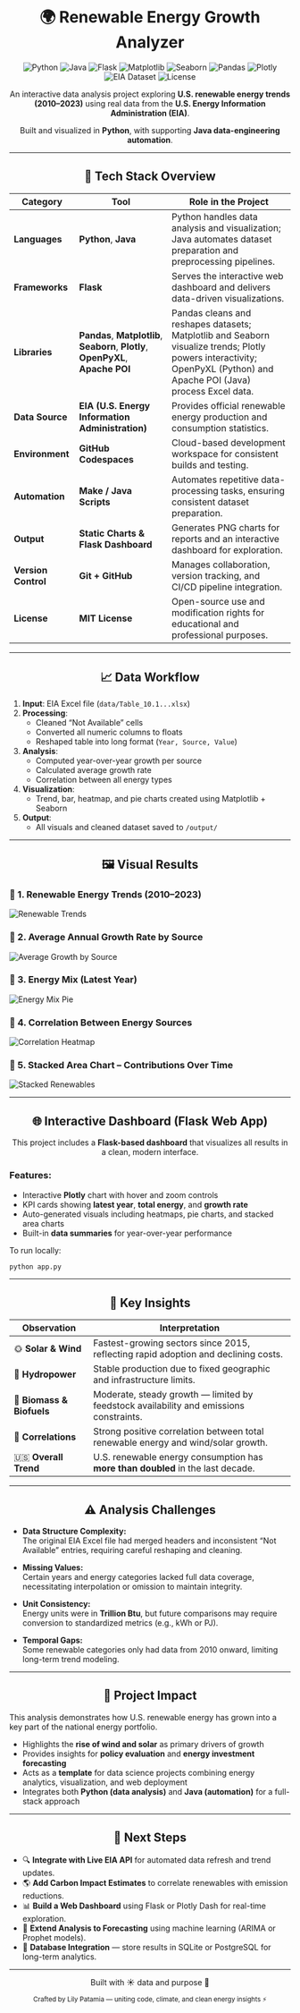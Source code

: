 <div align="center">

# 🌍 Renewable Energy Growth Analyzer
![Python](https://img.shields.io/badge/Python-3776AB?style=for-the-badge&logo=python&logoColor=white)
![Java](https://img.shields.io/badge/Java-007396?style=for-the-badge&logo=openjdk&logoColor=white)
![Flask](https://img.shields.io/badge/Flask-000000?style=for-the-badge&logo=flask&logoColor=white)
![Matplotlib](https://img.shields.io/badge/Matplotlib-11557C?style=for-the-badge&logo=plotly&logoColor=white)
![Seaborn](https://img.shields.io/badge/Seaborn-4A90E2?style=for-the-badge&logo=python&logoColor=white)
![Pandas](https://img.shields.io/badge/Pandas-150458?style=for-the-badge&logo=pandas&logoColor=white)
![Plotly](https://img.shields.io/badge/Plotly-3F4F75?style=for-the-badge&logo=plotly&logoColor=white)
![EIA Dataset](https://img.shields.io/badge/Data-EIA.gov-009688?style=for-the-badge&logo=databricks&logoColor=white)
![License](https://img.shields.io/badge/License-MIT-lightgrey?style=for-the-badge)

An interactive data analysis project exploring **U.S. renewable energy trends (2010–2023)** using real data from the **U.S. Energy Information Administration (EIA)**. 

Built and visualized in **Python**, with supporting **Java data-engineering automation**.

</div>

---

<div align="center">

## 🧠 Tech Stack Overview  

</div>

| Category | Tool | Role in the Project |
|-----------|------|---------------------|
| **Languages** | **Python**, **Java** | Python handles data analysis and visualization; Java automates dataset preparation and preprocessing pipelines. |
| **Frameworks** | **Flask** | Serves the interactive web dashboard and delivers data-driven visualizations. |
| **Libraries** | **Pandas**, **Matplotlib**, **Seaborn**, **Plotly**, **OpenPyXL**, **Apache POI** | Pandas cleans and reshapes datasets; Matplotlib and Seaborn visualize trends; Plotly powers interactivity; OpenPyXL (Python) and Apache POI (Java) process Excel data. |
| **Data Source** | **EIA (U.S. Energy Information Administration)** | Provides official renewable energy production and consumption statistics. |
| **Environment** | **GitHub Codespaces** | Cloud-based development workspace for consistent builds and testing. |
| **Automation** | **Make / Java Scripts** | Automates repetitive data-processing tasks, ensuring consistent dataset preparation. |
| **Output** | **Static Charts & Flask Dashboard** | Generates PNG charts for reports and an interactive dashboard for exploration. |
| **Version Control** | **Git + GitHub** | Manages collaboration, version tracking, and CI/CD pipeline integration. |
| **License** | **MIT License** | Open-source use and modification rights for educational and professional purposes. |

---

<div align="center">

## 📈 Data Workflow

</div>

1. **Input**: EIA Excel file (`data/Table_10.1...xlsx`)  
2. **Processing**:
   - Cleaned “Not Available” cells
   - Converted all numeric columns to floats
   - Reshaped table into long format (`Year, Source, Value`)
3. **Analysis**:
   - Computed year-over-year growth per source
   - Calculated average growth rate
   - Correlation between all energy types
4. **Visualization**:
   - Trend, bar, heatmap, and pie charts created using Matplotlib + Seaborn
5. **Output**:
   - All visuals and cleaned dataset saved to `/output/`

---

<div align="center">

## 🖼️ Visual Results

</div>

### 🔹 1. Renewable Energy Trends (2010–2023)
![Renewable Trends](output/renewable_trends.png)

### 🔹 2. Average Annual Growth Rate by Source
![Average Growth by Source](output/avg_growth_by_source.png)

### 🔹 3. Energy Mix (Latest Year)
![Energy Mix Pie](output/energy_mix_pie.png)

### 🔹 4. Correlation Between Energy Sources
![Correlation Heatmap](output/correlation_heatmap.png)

### 🔹 5. Stacked Area Chart – Contributions Over Time
![Stacked Renewables](output/stacked_renewables.png)

---

<div align="center">

## 🌐 Interactive Dashboard (Flask Web App)

This project includes a **Flask-based dashboard** that visualizes all results in a clean, modern interface.

</div>

### Features:

- Interactive **Plotly** chart with hover and zoom controls  
- KPI cards showing **latest year**, **total energy**, and **growth rate**  
- Auto-generated visuals including heatmaps, pie charts, and stacked area charts  
- Built-in **data summaries** for year-over-year performance

To run locally:
```bash
python app.py
```
---

<div align="center">

## 🧩 Key Insights

</div>

| Observation | Interpretation |
|--------------|----------------|
| 🌞 **Solar & Wind** | Fastest-growing sectors since 2015, reflecting rapid adoption and declining costs. |
| 🌊 **Hydropower** | Stable production due to fixed geographic and infrastructure limits. |
| 🌱 **Biomass & Biofuels** | Moderate, steady growth — limited by feedstock availability and emissions constraints. |
| 🧮 **Correlations** | Strong positive correlation between total renewable energy and wind/solar growth. |
| 🇺🇸 **Overall Trend** | U.S. renewable energy consumption has **more than doubled** in the last decade. |

---

<div align="center">

## ⚠️ Analysis Challenges

</div>

- **Data Structure Complexity:**  
  The original EIA Excel file had merged headers and inconsistent “Not Available” entries, requiring careful reshaping and cleaning.

- **Missing Values:**  
  Certain years and energy categories lacked full data coverage, necessitating interpolation or omission to maintain integrity.

- **Unit Consistency:**  
  Energy units were in **Trillion Btu**, but future comparisons may require conversion to standardized metrics (e.g., kWh or PJ).

- **Temporal Gaps:**  
  Some renewable categories only had data from 2010 onward, limiting long-term trend modeling.

---

<div align="center">

## 🌱 Project Impact

</div>

This analysis demonstrates how U.S. renewable energy has grown into a key part of the national energy portfolio.

- Highlights the **rise of wind and solar** as primary drivers of growth  
- Provides insights for **policy evaluation** and **energy investment forecasting**  
- Acts as a **template** for data science projects combining energy analytics, visualization, and web deployment  
- Integrates both **Python (data analysis)** and **Java (automation)** for a full-stack approach

---

<div align="center">

## 🚀 Next Steps

</div>

- 🔍 **Integrate with Live EIA API** for automated data refresh and trend updates.  
- 🌎 **Add Carbon Impact Estimates** to correlate renewables with emission reductions.  
- 📊 **Build a Web Dashboard** using Flask or Plotly Dash for real-time exploration.  
- 🤖 **Extend Analysis to Forecasting** using machine learning (ARIMA or Prophet models).  
- 💾 **Database Integration** — store results in SQLite or PostgreSQL for long-term analytics.

---

<div align="center">
Built with ☀️ data and purpose 🌱  
   
<sub>Crafted by Lily Patamia — uniting code, climate, and clean energy insights ⚡</sub>
</div>
